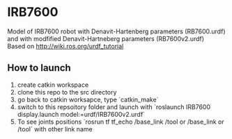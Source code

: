 # IRB7600
Model of IRB7600 robot with Denavit-Hartenberg parameters (RB7600.urdf) and with modfified Denavit-Hartneberg parameters (RB7600v2.urdf)  
Based on http://wiki.ros.org/urdf_tutorial
## How to launch
<ol>
<li>create catkin workspace</li>
<li>clone this repo to the src directory</li>
<li>go back to catkin worksapce, type `catkin_make` </li>
<li>switch to this repsoitory folder and launch with `roslaunch IRB7600 display.launch model:=urdf/IRB7600v2.urdf`
</li>
<li>To see joints positions `rosrun tf tf_echo /base_link /tool or /base_link or /tool` with other link name</li>
</ol>
